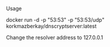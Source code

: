 Usage

docker run -d -p "53:53" -p "53:53/udp" korkmazberkay/dnscryptserver:latest

Change the resolver address to 127.0.0.1

